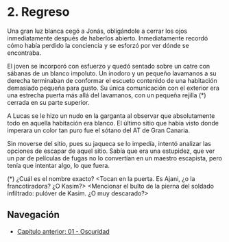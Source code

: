 # 2. Regreso

Una gran luz blanca cegó a Jonás, obligándole a cerrar los ojos inmediatamente después de haberlos abierto. Inmediatamente recordó cómo había perdido la conciencia y se esforzó por ver dónde se encontraba.

El joven se incorporó con esfuerzo y quedó sentado sobre un catre con sábanas de un blanco impoluto. Un inodoro y un pequeño lavamanos a su derecha terminaban de conformar el escueto contenido de una habitación demasiado pequeña para gusto. Su única comunicación con el exterior era una estrecha puerta más allá del lavamanos, con un pequeña rejilla (*) cerrada en su parte superior.

A Lucas se le hizo un nudo en la garganta al observar que absolutamente todo en aquella habitación era blanco. El último sitio que había visto donde imperara un color tan puro fue el sótano del AT de Gran Canaria.

Sin moverse del sitio, pues su jaqueca se lo impedía, intentó analizar las opciones de escapar de aquel sitio. Sabía que era una estupidez, que ver un par de películas de fugas no lo convertían en un maestro escapista, pero tenía que intentar algo, lo que fuera.


(*) ¿Cuál es el nombre exacto?
<Tocan en la puerta. Es Ajani, ¿o la francotiradora? ¿O Kasim?>
<Mencionar el bulto de la pierna del soldado infiltrado: pulóver de Kasim. ¿O muy descarado?>

## Navegación

- [Capítulo anterior: 01 - Oscuridad](c01_oscuridad.md)
